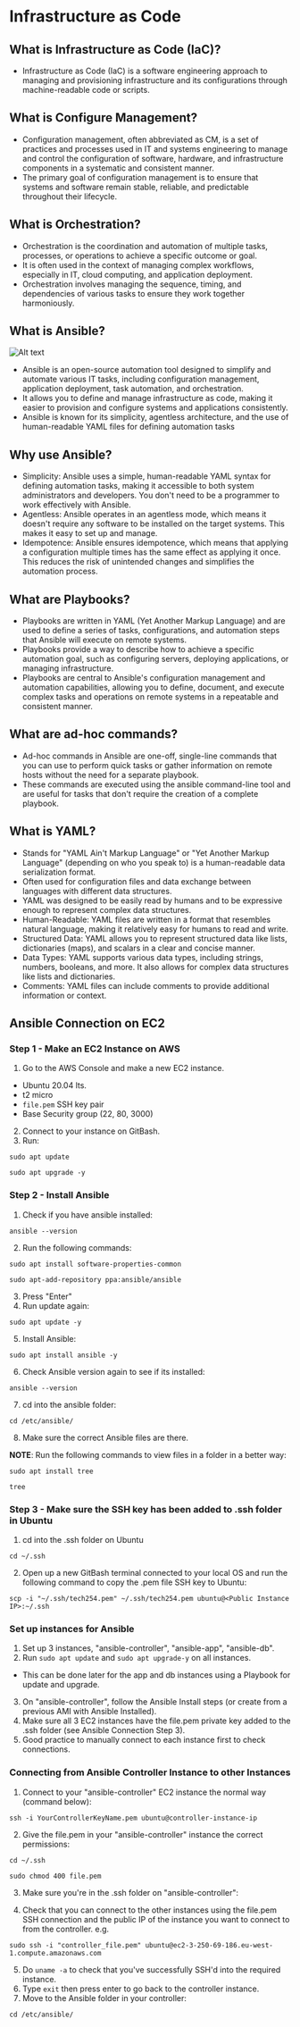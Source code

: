 # Infrastructure as Code

## What is Infrastructure as Code (IaC)?

- Infrastructure as Code (IaC) is a software engineering approach to managing and provisioning infrastructure and its configurations through machine-readable code or scripts.

## What is Configure Management?

- Configuration management, often abbreviated as CM, is a set of practices and processes used in IT and systems engineering to manage and control the configuration of software, hardware, and infrastructure components in a systematic and consistent manner.
- The primary goal of configuration management is to ensure that systems and software remain stable, reliable, and predictable throughout their lifecycle.

## What is Orchestration?

- Orchestration is the coordination and automation of multiple tasks, processes, or operations to achieve a specific outcome or goal. 
- It is often used in the context of managing complex workflows, especially in IT, cloud computing, and application deployment. 
- Orchestration involves managing the sequence, timing, and dependencies of various tasks to ensure they work together harmoniously.

## What is Ansible?

![Alt text](<Images/1. Ansible diagram.jpg>)

- Ansible is an open-source automation tool designed to simplify and automate various IT tasks, including configuration management, application deployment, task automation, and orchestration. 
- It allows you to define and manage infrastructure as code, making it easier to provision and configure systems and applications consistently. 
- Ansible is known for its simplicity, agentless architecture, and the use of human-readable YAML files for defining automation tasks

## Why use Ansible?

- Simplicity: Ansible uses a simple, human-readable YAML syntax for defining automation tasks, making it accessible to both system administrators and developers. You don't need to be a programmer to work effectively with Ansible.
- Agentless: Ansible operates in an agentless mode, which means it doesn't require any software to be installed on the target systems. This makes it easy to set up and manage.
- Idempotence: Ansible ensures idempotence, which means that applying a configuration multiple times has the same effect as applying it once. This reduces the risk of unintended changes and simplifies the automation process.

## What are Playbooks?

- Playbooks are written in YAML (Yet Another Markup Language) and are used to define a series of tasks, configurations, and automation steps that Ansible will execute on remote systems. 
- Playbooks provide a way to describe how to achieve a specific automation goal, such as configuring servers, deploying applications, or managing infrastructure.
- Playbooks are central to Ansible's configuration management and automation capabilities, allowing you to define, document, and execute complex tasks and operations on remote systems in a repeatable and consistent manner.

## What are ad-hoc commands?

- Ad-hoc commands in Ansible are one-off, single-line commands that you can use to perform quick tasks or gather information on remote hosts without the need for a separate playbook. 
- These commands are executed using the ansible command-line tool and are useful for tasks that don't require the creation of a complete playbook.

## What is YAML?

- Stands for "YAML Ain't Markup Language" or "Yet Another Markup Language" (depending on who you speak to) is a human-readable data serialization format. 
- Often used for configuration files and data exchange between languages with different data structures. 
- YAML was designed to be easily read by humans and to be expressive enough to represent complex data structures.
- Human-Readable: YAML files are written in a format that resembles natural language, making it relatively easy for humans to read and write.
- Structured Data: YAML allows you to represent structured data like lists, dictionaries (maps), and scalars in a clear and concise manner.
- Data Types: YAML supports various data types, including strings, numbers, booleans, and more. It also allows for complex data structures like lists and dictionaries.
- Comments: YAML files can include comments to provide additional information or context.

## Ansible Connection on EC2

### Step 1 - Make an EC2 Instance on AWS

1) Go to the AWS Console and make a new EC2 instance.
- Ubuntu 20.04 lts.
- t2 micro
- `file.pem` SSH key pair
- Base Security group (22, 80, 3000)
2) Connect to your instance on GitBash.
3) Run:
````
sudo apt update
````
````
sudo apt upgrade -y
````

### Step 2 - Install Ansible

1) Check if you have ansible installed:
````
ansible --version
````
2) Run the following commands:
````
sudo apt install software-properties-common
````
````
sudo apt-add-repository ppa:ansible/ansible
````
3) Press "Enter"
4) Run update again:
````
sudo apt update -y
````
5) Install Ansible:
````
sudo apt install ansible -y
````
6) Check Ansible version again to see if its installed:
````
ansible --version
````
7) cd into the ansible folder:
````
cd /etc/ansible/
````
8) Make sure the correct Ansible files are there.

**NOTE**: Run the following commands to view files in a folder in a better way:
````
sudo apt install tree
````
```` 
tree
````

### Step 3 - Make sure the SSH key has been added to .ssh folder in Ubuntu

1) cd into the .ssh folder on Ubuntu
````
cd ~/.ssh
````
2) Open up a new GitBash terminal connected to your local OS and run the following command to copy the .pem file SSH key to Ubuntu:
````
scp -i "~/.ssh/tech254.pem" ~/.ssh/tech254.pem ubuntu@<Public Instance IP>:~/.ssh
````

### Set up instances for Ansible

1) Set up 3 instances, "ansible-controller", "ansible-app", "ansible-db".
2) Run `sudo apt update` and `sudo apt upgrade-y` on all instances.
- This can be done later for the app and db instances using a Playbook for update and upgrade.
3) On "ansible-controller", follow the Ansible Install steps (or create from a previous AMI with Ansible Installed).
4) Make sure all 3 EC2 instances have the file.pem private key added to the .ssh folder (see Ansible Connection Step 3).
5) Good practice to manually connect to each instance first to check connections.

### Connecting from Ansible Controller Instance to other Instances

1) Connect to your "ansible-controller" EC2 instance the normal way (command below):
````
ssh -i YourControllerKeyName.pem ubuntu@controller-instance-ip
````
2) Give the file.pem in your "ansible-controller" instance the correct permissions:
````
cd ~/.ssh
````
````
sudo chmod 400 file.pem
````
3) Make sure you're in the .ssh folder on "ansible-controller":

4) Check that you can connect to the other instances using the file.pem SSH connection and the public IP of the instance you want to connect to from the controller. e.g.
````
sudo ssh -i "controller_file.pem" ubuntu@ec2-3-250-69-186.eu-west-1.compute.amazonaws.com
````
5) Do `uname -a` to check that you've successfully SSH'd into the required instance.
6) Type `exit` then press enter to go back to the controller instance.
7) Move to the Ansible folder in your controller:
````
cd /etc/ansible/
````
